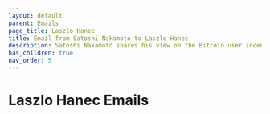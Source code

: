 ```yaml
---
layout: default
parent: Emails
page_title: Laszlo Hanec
title: Email from Satoshi Nakamoto to Laszlo Hanec
description: Satoshi Nakamoto shares his view on the Bitcoin user incentive, GPU compute clusters and the difficulty factor
has_children: true
nav_order: 5
---
```


# Laszlo Hanec Emails
